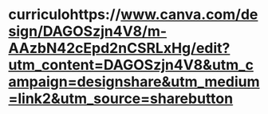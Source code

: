 # curriculohttps://www.canva.com/design/DAGOSzjn4V8/m-AAzbN42cEpd2nCSRLxHg/edit?utm_content=DAGOSzjn4V8&utm_campaign=designshare&utm_medium=link2&utm_source=sharebutton
